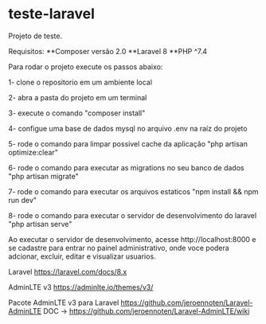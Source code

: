 # teste-laravel
Projeto de teste.

Requisitos:
**Composer versão 2.0
**Laravel 8
**PHP ^7.4

Para rodar o projeto execute os passos abaixo:
<p>1- clone o repositorio em um ambiente local</p>
<p>2- abra a pasta do projeto em um terminal</p>
<p>3- execute o comando "composer install"</p>
<p>4- configue uma base de dados mysql no arquivo .env na raíz do projeto</p>
<p>5- rode o comando para limpar possivel cache da aplicação "php artisan optimize:clear"</p>
<p>6- rode o comando para executar as migrations no seu banco de dados "php artisan migrate"</p>
<p>7- rode o comando para executar os arquivos estaticos "npm install && npm run dev"</p>
<p>8- rode o comando para executar o servidor de desenvolvimento do laravel "php artisan serve"</p>


Ao executar o servidor de desenvolvimento, acesse http://localhost:8000 e se cadastre para entrar no painel administrativo, onde voce podera adcionar, excluir, editar e visualizar usuarios.


Laravel https://laravel.com/docs/8.x

AdminLTE v3 
https://adminlte.io/themes/v3/

Pacote AdminLTE v3 para Laravel 
https://github.com/jeroennoten/Laravel-AdminLTE 
DOC -> https://github.com/jeroennoten/Laravel-AdminLTE/wiki

